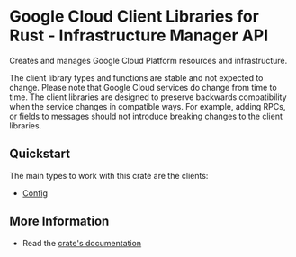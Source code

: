 # Google Cloud Client Libraries for Rust - Infrastructure Manager API

<!-- Code generated by sidekick. DO NOT EDIT. -->


Creates and manages Google Cloud Platform resources and infrastructure.

The client library types and functions are stable and not expected to change.
Please note that Google Cloud services do change from time to time. The client
libraries are designed to preserve backwards compatibility when the service
changes in compatible ways. For example, adding RPCs, or fields to messages
should not introduce breaking changes to the client libraries.

## Quickstart

The main types to work with this crate are the clients:

- [Config]

## More Information

- Read the [crate's documentation](https://docs.rs/google-cloud-config-v1/latest/google-cloud-config-v1)

[Config]: https://docs.rs/google-cloud-config-v1/latest/google_cloud_config_v1/client/struct.Config.html
